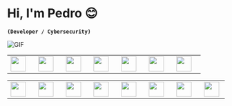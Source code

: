<!-- Hi, I'm Pedro 😊 -->
<!-- `(Developer / Cybersecurity)` -->
# Hi, I'm Pedro 😊
**`(Developer / Cybersecurity)`**

<!-- GIF -->
![GIF](https://media.tenor.com/j1361C75IdkAAAAd/hacker.gif)

<!-- Tabela 1 -->
<table>
<tbody>
  <tr>
    <td><img align="left" width="35px" style="padding-right:10px;" src="https://cdn.jsdelivr.net/gh/devicons/devicon/icons/javascript/javascript-original.svg" /></td>
    <td><img align="left" width="35px" style="padding-right:10px;" src="https://cdn.jsdelivr.net/gh/devicons/devicon/icons/java/java-original.svg" /></td>
    <td><img align="left" width="35px" style="padding-right:10px;" src="https://cdn.jsdelivr.net/gh/devicons/devicon/icons/php/php-original.svg" /></td>
    <td><img align="left" width="35px" style="padding-right:10px;" src="https://cdn.jsdelivr.net/gh/devicons/devicon/icons/python/python-original.svg" /></td>
    <td><img align="left" width="35px" style="padding-right:10px;" src="https://cdn.jsdelivr.net/gh/devicons/devicon/icons/c/c-original.svg" /></td>
    <td><img align="left" width="35px" style="padding-right:10px;" src="https://cdn.jsdelivr.net/gh/devicons/devicon/icons/cplusplus/cplusplus-original.svg" /></td>
    <td><img align="left" width="35px" style="padding-right:10px;" src="https://cdn.jsdelivr.net/gh/devicons/devicon/icons/bash/bash-original.svg" /></td>
  </tr>
</tbody>
</table>

<!-- Tabela 2 -->
<table>
<tbody>
  <tr>
    <td><img align="left" width="35px" style="padding-right:10px;" src="https://cdn.jsdelivr.net/gh/devicons/devicon/icons/typescript/typescript-original.svg" /></td>
    <td><img align="left" width="35px" style="padding-right:10px;" src="https://cdn.jsdelivr.net/gh/devicons/devicon/icons/react/react-original.svg" /></td>
    <td><img align="left" width="35px" style="padding-right:10px;" src="https://cdn.jsdelivr.net/gh/devicons/devicon/icons/docker/docker-plain-wordmark.svg" /></td>
    <td><img align="left" width="35px" style="padding-right:10px;" src="https://cdn.jsdelivr.net/gh/devicons/devicon/icons/mysql/mysql-original.svg" /></td>
    <td><img align="left" width="35px" style="padding-right:10px;" src="https://cdn.jsdelivr.net/gh/devicons/devicon/icons/postgresql/postgresql-original.svg" /></td>
    <td><img align="left" width="35px" style="padding-right:10px;" src="https://cdn.jsdelivr.net/gh/devicons/devicon/icons/tailwindcss/tailwindcss-plain.svg" /></td>
    <td><img align="left" width="35px" style="padding-right:10px;" src="https://static-00.iconduck.com/assets.00/aws-icon-512x512-hniukvcn.png" /></td>
    <td><img align="left" width="35px" style="padding-right:10px;" src="https://cdn.jsdelivr.net/gh/devicons/devicon/icons/linux/linux-original.svg" /></td>
    <td><img align="left" width="35px" style="padding-right:10px;" src="https://cdn.jsdelivr.net/gh/devicons/devicon/icons/laravel/laravel-plain-wordmark.svg" /></td>
    <td><img align="left" width="35px" style="padding-right:10px;" src="https://cdn.jsdelivr.net/gh/devicons/devicon/icons/github/github-original.svg" /></td>
    <td><img align="left" width="35px" style="padding-right:10px;" src="https://cdn.jsdelivr.net/gh/devicons/devicon/icons/git/git-original.svg" /></td>
  </tr>
</tbody>
</table>
